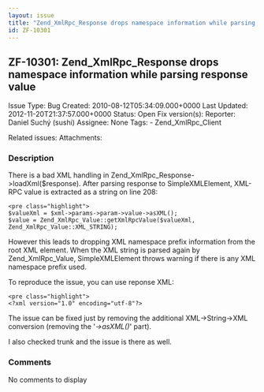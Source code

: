 ```yaml
---
layout: issue
title: "Zend_XmlRpc_Response drops namespace information while parsing response value"
id: ZF-10301
---
```


ZF-10301: Zend\_XmlRpc\_Response drops namespace information while parsing response value
-----------------------------------------------------------------------------------------

 Issue Type: Bug Created: 2010-08-12T05:34:09.000+0000 Last Updated: 2012-11-20T21:37:57.000+0000 Status: Open Fix version(s): 
 Reporter:  Daniel Suchý (sushi)  Assignee:  None  Tags: - Zend\_XmlRpc\_Client
 
 Related issues: 
 Attachments: 
### Description

There is a bad XML handling in Zend\_XmlRpc\_Response->loadXml($response). After parsing response to SimpleXMLElement, XML-RPC value is extracted as a string on line 208:

 
    <pre class="highlight">
    $valueXml = $xml->params->param->value->asXML();
    $value = Zend_XmlRpc_Value::getXmlRpcValue($valueXml, Zend_XmlRpc_Value::XML_STRING);


However this leads to dropping XML namespace prefix information from the root XML element. When the XML string is parsed again by Zend\_XmlRpc\_Value, SimpleXMLElement throws warning if there is any XML namespace prefix used.

To reproduce the issue, you can use reponse XML:

 
    <pre class="highlight">
    <?xml version="1.0" encoding="utf-8"?>


The issue can be fixed just by removing the additional XML->String->XML conversion (removing the '_->asXML()_' part).

I also checked trunk and the issue is there as well.

 

 

### Comments

No comments to display